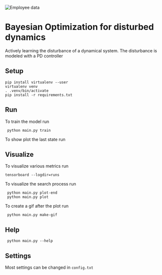 ![Employee data](/doc/animation.gif?raw=true "Employee Data title")
# Bayesian Optimization for disturbed dynamics
Actively learning the disturbance of a dynamical system. The disturbance is modeled with a PD controller

## Setup
```
pip install virtualenv --user
virtualenv venv
. .venv/bin/activate
pip install -r requirements.txt
```

## Run
To train the model run

```
 python main.py train
```
To show plot the last state run
## Visualize
To visualize various metrics run
```
tensorboard --logdir=runs

```
To visualize the search process run
```
 python main.py plot-end
 python main.py plot
```
To create a gif after the plot run
```
 python main.py make-gif
```
## Help

```
 python main.py --help
```
## Settings
Most settings can be changed in `config.txt`
